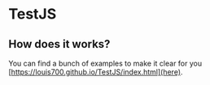 # TestJS
## How does it works?
You can find a bunch of examples to make it clear for you [https://louis700.github.io/TestJS/index.html](here).
